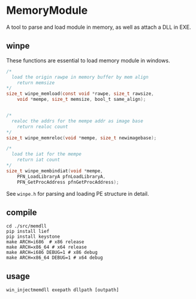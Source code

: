 # MemoryModule
A tool to parse and load module in memory, as well as attach a DLL in EXE.

## winpe

These functions are essential to load memory module in windows. 

```c
/*
  load the origin rawpe in memory buffer by mem align
    return memsize
*/
size_t winpe_memload(const void *rawpe, size_t rawsize, 
    void *mempe, size_t memsize, bool_t same_align);


/*
  realoc the addrs for the mempe addr as image base
    return realoc count
*/
size_t winpe_memreloc(void *mempe, size_t newimagebase);

/*
  load the iat for the mempe
    return iat count
*/
size_t winpe_membindiat(void *mempe, 
    PFN_LoadLibraryA pfnLoadLibraryA, 
    PFN_GetProcAddress pfnGetProcAddress);
```

See `winpe.h`  for parsing and loading PE structure in detail.

## compile

```shell
cd ./src/memdll
pip install lief
pip install keystone
make ARCH=i686  # x86 release
make ARCH=x86_64 # x64 release 
make ARCH=i686 DEBUG=1 # x86 debug
make ARCH=x86_64 DEBUG=1 # x64 debug
```

## usage

```shell
win_injectmemdll exepath dllpath [outpath]
```

